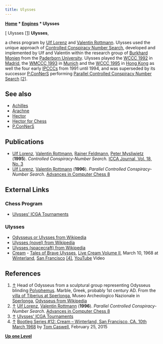 ```yaml
---
title: Ulysses
---
```

**[Home](Home "Home") \* [Engines](Engines "Engines") \* Ulysses**



[ Ulysses <a id="cite-note-1" href="#cite-ref-1">[1]</a>
**Ulysses**,  

a chess program by [Ulf Lorenz](Ulf_Lorenz "Ulf Lorenz") and [Valentin Rottmann](Valentin_Rottmann "Valentin Rottmann"). Ulysses used the unique approach of [Controlled Conspiracy Number Search](Conspiracy_Number_Search#CCNS "Conspiracy Number Search"), developed and implemented by Ulf and Valentin within the research group of [Burkhard Monien](Burkhard_Monien "Burkhard Monien") from the [Paderborn University](Paderborn_University "Paderborn University"). Ulysses played the [WCCC 1992](WCCC_1992 "WCCC 1992") in [Madrid](https://en.wikipedia.org/wiki/Madrid), the [WMCCC 1993](WMCCC_1993 "WMCCC 1993") in [Munich](https://en.wikipedia.org/wiki/Munich) and the [WCCC 1995](WCCC_1995 "WCCC 1995") in [Hong Kong](https://en.wikipedia.org/wiki/Hong_Kong) as well the four early [IPCCCs](IPCCC "IPCCC") from 1991 until 1994, and was superseded by its successor [P.ConNerS](P.ConNerS "P.ConNerS") performing [Parallel Controlled Conspiracy Number Search](Conspiracy_Number_Search#PCCNS "Conspiracy Number Search") <a id="cite-note-2" href="#cite-ref-2">[2]</a>. 



## See also


* [Achilles](Achilles "Achilles")
* [Arachne](Arachne "Arachne")
* [Hector](Hector "Hector")
* [Hector for Chess](Hector_for_Chess "Hector for Chess")
* [P.ConNerS](P.ConNerS "P.ConNerS")


## Publications


* [Ulf Lorenz](Ulf_Lorenz "Ulf Lorenz"), [Valentin Rottmann](Valentin_Rottmann "Valentin Rottmann"), [Rainer Feldmann](Rainer_Feldmann "Rainer Feldmann"), [Peter Mysliwietz](Peter_Mysliwietz "Peter Mysliwietz") (**1995**). *Controlled Conspiracy-Number Search.* [ICCA Journal, Vol. 18, No. 3](ICGA_Journal#18_3 "ICGA Journal")
* [Ulf Lorenz](Ulf_Lorenz "Ulf Lorenz"), [Valentin Rottmann](Valentin_Rottmann "Valentin Rottmann") (**1996**). *Parallel Controlled Conspiracy-Number Search*. [Advances in Computer Chess 8](Advances_in_Computer_Chess_8 "Advances in Computer Chess 8")


## External Links


### Chess Program


* [Ulysses' ICGA Tournaments](https://www.game-ai-forum.org/icga-tournaments/program.php?id=192)


### Ulysses


* [Odysseus or Ulysses from Wikipedia](https://en.wikipedia.org/wiki/Odysseus)
* [Ulysses (novel) from Wikipedia](https://en.wikipedia.org/wiki/Ulysses_%28novel%29)
* [Ulysses (spacecraft) from Wikipedia](https://en.wikipedia.org/wiki/Ulysses_%28spacecraft%29)
* [Cream](Category:Cream "Category:Cream") - [Tales of Brave Ulysses](https://en.wikipedia.org/wiki/Tales_of_Brave_Ulysses), [Live Cream Volume II](https://en.wikipedia.org/wiki/Live_Cream_Volume_II), March 10, 1968 at [Winterland](https://en.wikipedia.org/wiki/Winterland_Ballroom), [San Francisco](https://en.wikipedia.org/wiki/San_Francisco) <a id="cite-note-4" href="#cite-ref-4">[4]</a>, [YouTube](https://en.wikipedia.org/wiki/YouTube) Video


 
## References


1. <a id="cite-ref-1" href="#cite-note-1">↑</a> Head of Odysseus from a sculptural group representing Odysseus blinding [Polyphemus](https://en.wikipedia.org/wiki/Polyphemus). Marble, Greek, probably 1st century AD. From the [villa of Tiberius at Sperlonga](https://en.wikipedia.org/wiki/Sperlonga_sculptures), Museo Archeologico Nazionale in [Sperlonga](https://en.wikipedia.org/wiki/Sperlonga), [Odysseus from Wikipedia](https://en.wikipedia.org/wiki/Odysseus)
2. <a id="cite-ref-2" href="#cite-note-2">↑</a>  [Ulf Lorenz](Ulf_Lorenz "Ulf Lorenz"), [Valentin Rottmann](Valentin_Rottmann "Valentin Rottmann") (**1996**). *Parallel Controlled Conspiracy-Number Search*. [Advances in Computer Chess 8](Advances_in_Computer_Chess_8 "Advances in Computer Chess 8")
3. <a id="cite-ref-3" href="#cite-note-3">↑</a> [Ulysses' ICGA Tournaments](https://www.game-ai-forum.org/icga-tournaments/program.php?id=192)
4. <a id="cite-ref-4" href="#cite-note-4">↑</a> [Bootleg Series #12: Cream – Winterland, San Francisco, CA. 10th March 1968](https://tomcaswell.net/2015/02/25/bootleg-series-12-cream-live-at-winterland-san-francisco-ca-10th-march-1968/) by [Tom Caswell](https://tomcaswell.net/), February 25, 2015

**[Up one Level](Engines "Engines")**







 
